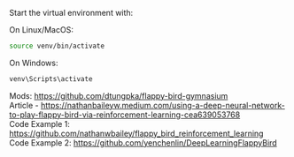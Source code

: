 Start the virtual environment with:

On Linux/MacOS:
```bash
source venv/bin/activate
```

On Windows:
```bash
venv\Scripts\activate
```

Mods: https://github.com/dtungpka/flappy-bird-gymnasium  
Article - https://nathanbaileyw.medium.com/using-a-deep-neural-network-to-play-flappy-bird-via-reinforcement-learning-cea639053768  
Code Example 1: https://github.com/nathanwbailey/flappy_bird_reinforcement_learning  
Code Example 2: https://github.com/yenchenlin/DeepLearningFlappyBird  